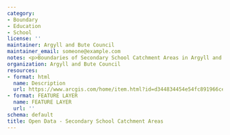 ```yaml
---
category:
- Boundary
- Education
- School
license: ''
maintainer: Argyll and Bute Council
maintainer_email: someone@example.com
notes: <p>Boundaries of Secondary School Catchment Areas in Argyll and Bute</p>
organization: Argyll and Bute Council
resources:
- format: html
  name: Description
  url: https://www.arcgis.com/home/item.html?id=d344834454e54fc891966ce23c3cfa34
- format: FEATURE LAYER
  name: FEATURE LAYER
  url: ''
schema: default
title: Open Data - Secondary School Catchment Areas
---
```

